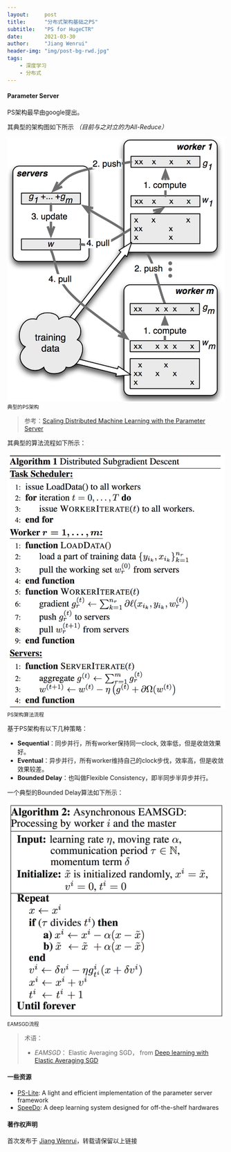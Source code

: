 ```yaml
---
layout:     post
title:      "分布式架构基础之PS"
subtitle:   "PS for HugeCTR"
date:       2021-03-30
author:     "Jiang Wenrui"
header-img: "img/post-bg-rwd.jpg"
tags:
    - 深度学习
    - 分布式
---
```


#### Parameter Server

PS架构最早由google提出。

其典型的架构图如下所示 *（目前与之对立的为All-Reduce）*

![java-javascript](/img/in-post/ps.png)
<small class="img-hint">典型的PS架构</small>

> 参考：[Scaling Distributed Machine Learning with the Parameter Server](http://web.eecs.umich.edu/~mosharaf/Readings/Parameter-Server.pdf)

其典型的算法流程如下所示：

![java-javascript](/img/in-post/distributed_algo.png)
<small class="img-hint">PS架构算法流程</small>

基于PS架构有以下几种策略：
* **Sequential**：同步并行，所有worker保持同一clock, 效率低，但是收敛效果好。
* **Eventual**：异步并行，所有worker维持自己的clock步伐，效率高，但是收敛效果较差。
* **Bounded Delay**：也叫做Flexible Consistency，即半同步半异步并行。

一个典型的Bounded Delay算法如下所示：

![java-javascript](/img/in-post/eamsgd.png)
<small class="img-hint">EAMSGD流程</small>

> 术语：
>
> * *EAMSGD*： Elastic Averaging SGD， from [Deep learning with Elastic Averaging SGD](https://arxiv.org/abs/1412.6651)



#### 一些资源


* [PS-Lite](https://github.com/dmlc/ps-lite): A light and efficient implementation of the parameter server framework
* [SpeeDo](http://ai.deepq.com/speedo/): A deep learning system designed for off-the-shelf hardwares


#### 著作权声明

首次发布于 [Jiang Wenrui](http://wenruij.github.io)，转载请保留以上链接
